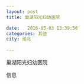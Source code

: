 ```yaml
--- 
layout: post 
title: 巢湖阳光妇幼医院

date:   2016-05-03 13:39:56 
categories: 其他  
city: 淮北
  
--- 
```

   
巢湖阳光妇幼医院

信息

